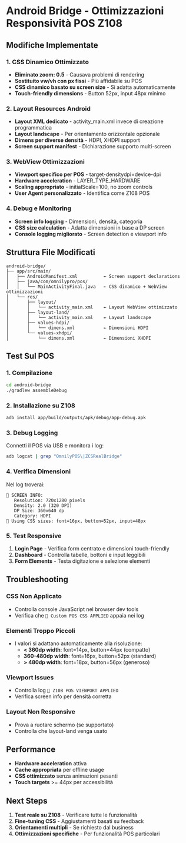 # Android Bridge - Ottimizzazioni Responsività POS Z108

## Modifiche Implementate

### 1. CSS Dinamico Ottimizzato
- **Eliminato zoom: 0.5** - Causava problemi di rendering
- **Sostituito vw/vh con px fissi** - Più affidabile su POS
- **CSS dinamico basato su screen size** - Si adatta automaticamente
- **Touch-friendly dimensions** - Button 52px, input 48px minimo

### 2. Layout Resources Android
- **Layout XML dedicato** - activity_main.xml invece di creazione programmatica
- **Layout landscape** - Per orientamento orizzontale opzionale
- **Dimens per diverse densità** - HDPI, XHDPI support
- **Screen support manifest** - Dichiarazione supporto multi-screen

### 3. WebView Ottimizzazioni
- **Viewport specifico per POS** - target-densitydpi=device-dpi
- **Hardware acceleration** - LAYER_TYPE_HARDWARE
- **Scaling appropriato** - initialScale=100, no zoom controls
- **User Agent personalizzato** - Identifica come Z108 POS

### 4. Debug e Monitoring
- **Screen info logging** - Dimensioni, densità, categoria
- **CSS size calculation** - Adatta dimensioni in base a DP screen
- **Console logging migliorato** - Screen detection e viewport info

## Struttura File Modificati

```
android-bridge/
├── app/src/main/
│   ├── AndroidManifest.xml          ← Screen support declarations
│   ├── java/com/omnilypro/pos/
│   │   └── MainActivityFinal.java   ← CSS dinamico + WebView ottimizzazioni
│   └── res/
│       ├── layout/
│       │   └── activity_main.xml    ← Layout WebView ottimizzato
│       ├── layout-land/
│       │   └── activity_main.xml    ← Layout landscape
│       ├── values-hdpi/
│       │   └── dimens.xml           ← Dimensioni HDPI
│       └── values-xhdpi/
│           └── dimens.xml           ← Dimensioni XHDPI
```

## Test Sul POS

### 1. Compilazione
```bash
cd android-bridge
./gradlew assembleDebug
```

### 2. Installazione su Z108
```bash
adb install app/build/outputs/apk/debug/app-debug.apk
```

### 3. Debug Logging
Connetti il POS via USB e monitora i log:
```bash
adb logcat | grep "OmnilyPOS\|ZCSRealBridge"
```

### 4. Verifica Dimensioni
Nel log troverai:
```
📱 SCREEN INFO:
   Resolution: 720x1280 pixels
   Density: 2.0 (320 DPI)
   DP Size: 360x640 dp
   Category: HDPI
🎯 Using CSS sizes: font=16px, button=52px, input=48px
```

### 5. Test Responsive
1. **Login Page** - Verifica form centrato e dimensioni touch-friendly
2. **Dashboard** - Controlla tabelle, bottoni e input leggibili
3. **Form Elements** - Testa digitazione e selezione elementi

## Troubleshooting

### CSS Non Applicato
- Controlla console JavaScript nel browser dev tools
- Verifica che `🎯 Custom POS CSS APPLIED` appaia nei log

### Elementi Troppo Piccoli
- I valori si adattano automaticamente alla risoluzione:
  - **< 360dp width**: font=14px, button=44px (compatto)
  - **360-480dp width**: font=16px, button=52px (standard)  
  - **> 480dp width**: font=18px, button=56px (generoso)

### Viewport Issues
- Controlla log `📱 Z108 POS VIEWPORT APPLIED`
- Verifica screen info per densità corretta

### Layout Non Responsive
- Prova a ruotare schermo (se supportato)
- Controlla che layout-land venga usato

## Performance

- **Hardware acceleration** attiva
- **Cache appropriata** per offline usage
- **CSS ottimizzato** senza animazioni pesanti
- **Touch targets** >= 44px per accessibilità

## Next Steps

1. **Test reale su Z108** - Verificare tutte le funzionalità
2. **Fine-tuning CSS** - Aggiustamenti basati su feedback
3. **Orientamenti multipli** - Se richiesto dal business
4. **Ottimizzazioni specifiche** - Per funzionalità POS particolari